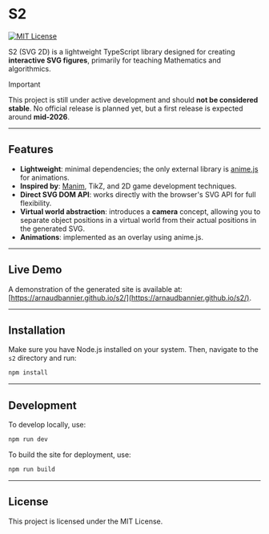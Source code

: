 # S2

[![MIT License](https://img.shields.io/badge/license-MIT-green.svg)](LICENSE)  

S2 (SVG 2D) is a lightweight TypeScript library designed for creating **interactive SVG figures**, primarily for teaching Mathematics and algorithmics.

> [!IMPORTANT]
> This project is still under active development and should **not be considered stable**. No official release is planned yet, but a first release is expected around **mid-2026**.

---

## Features

- **Lightweight**: minimal dependencies; the only external library is [anime.js](https://animejs.com/) for animations.  
- **Inspired by**: [Manim](https://www.manim.community/), TikZ, and 2D game development techniques.
- **Direct SVG DOM API**: works directly with the browser's SVG API for full flexibility.
- **Virtual world abstraction**: introduces a **camera** concept, allowing you to separate object positions in a virtual world from their actual positions in the generated SVG.
- **Animations**: implemented as an overlay using anime.js.

---

## Live Demo

A demonstration of the generated site is available at: [https://arnaudbannier.github.io/s2/](https://arnaudbannier.github.io/s2/).

---

## Installation

Make sure you have Node.js installed on your system. Then, navigate to the `s2` directory and run:
```bash
npm install
```

---

## Development
To develop locally, use:
```bash
npm run dev
```

To build the site for deployment, use:
```bash
npm run build
```

---

## License

This project is licensed under the MIT License.
